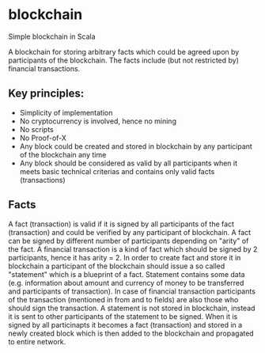 # blockchain
Simple blockchain in Scala

A blockchain for storing arbitrary facts which could be agreed upon by participants of the blockchain.
The facts include (but not restricted by) financial transactions.

## Key principles:

- Simplicity of implementation
- No cryptocurrency is involved, hence no mining
- No scripts
- No Proof-of-X
- Any block could be created and stored in blockchain by any participant of the blockchain any time
- Any block should be considered as valid by all participants when it meets basic technical criterias and contains only valid facts (transactions)

## Facts

A fact (transaction) is valid if it is signed by all participants of the fact (transaction) and could be verified by any participant of blockchain. A fact can be signed by different number of participants depending on "arity" of the fact. A financial transaction is a kind of fact which should be signed by 2 participants, hence it has arity = 2.
In order to create fact and store it in blockchain a participant of the blockchain should issue a so called "statement" which is a blueprint of a fact. Statement contains some data (e.g. information about amount and currency of money to be transferred and participants of transaction). In case of financial transaction participants of the transaction (mentioned in from and to fields) are also those who should sign the transaction. A statement is not stored in blockchain, instead it is sent to other participants of the statement to be signed. When it is signed by all particinapts it becomes a fact (transaction) and stored in a newly created block which is then added to the blockchain and propagated to entire network.
